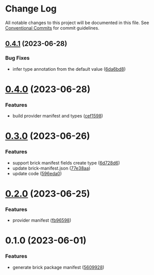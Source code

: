 # Change Log

All notable changes to this project will be documented in this file.
See [Conventional Commits](https://conventionalcommits.org) for commit guidelines.

## [0.4.1](https://github.com/easyops-cn/next-core/compare/@next-core/brick-manifest@0.4.0...@next-core/brick-manifest@0.4.1) (2023-06-28)


### Bug Fixes

* infer type annotation from the default value ([6da6bd8](https://github.com/easyops-cn/next-core/commit/6da6bd8f55ec1bf5bd904704f0e002ddf2cfe1bc))





# [0.4.0](https://github.com/easyops-cn/next-core/compare/@next-core/brick-manifest@0.3.0...@next-core/brick-manifest@0.4.0) (2023-06-28)


### Features

* build provider manifest and types ([cef1598](https://github.com/easyops-cn/next-core/commit/cef1598132c9f74d5ab084500ea232b00531d4fa))





# [0.3.0](https://github.com/easyops-cn/next-core/compare/@next-core/brick-manifest@0.2.0...@next-core/brick-manifest@0.3.0) (2023-06-26)


### Features

* support brick manifest fields create type ([6d728d6](https://github.com/easyops-cn/next-core/commit/6d728d6b8ca5a608e58b27f312077ddf641ab798))
* update brick-manifest.json ([77e38aa](https://github.com/easyops-cn/next-core/commit/77e38aa9da0481af14383bf40f9e83b5a5e909ae))
* update code ([596eda0](https://github.com/easyops-cn/next-core/commit/596eda00e3c7032d94a2e7960d4c8c05a50b7a8b))





# [0.2.0](https://github.com/easyops-cn/next-core/compare/@next-core/brick-manifest@0.1.0...@next-core/brick-manifest@0.2.0) (2023-06-25)


### Features

* provider manifest ([fb96598](https://github.com/easyops-cn/next-core/commit/fb9659896c0f9f87718124a7874d818c68454284))





# 0.1.0 (2023-06-01)


### Features

* generate brick package manifest ([5609928](https://github.com/easyops-cn/next-core/commit/5609928703a0eea00c0872f1e6a5020e7279f8d7))
